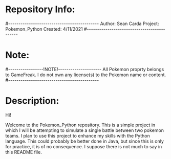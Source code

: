 # Repository Info:
#--------------------------------------------
Author: Sean Carda
Project: Pokemon_Python
Created: 4/11/2021
#--------------------------------------------

# Note:
#-----------------!NOTE!---------------------
All Pokemon proprty belongs to GameFreak.
I do not own any license(s) to the 
Pokemon name or content.
#--------------------------------------------

# Description:

Hi!

Welcome to the Pokemon_Python repository. This is a simple project in which I will be
attempting to simulate a single battle between two pokemon teams. I plan to use this
project to enhance my skills with the Python language. This could probably be better
done in Java, but since this is only for practice, it is of no consequence. I suppose there
is not much to say in this README file.

